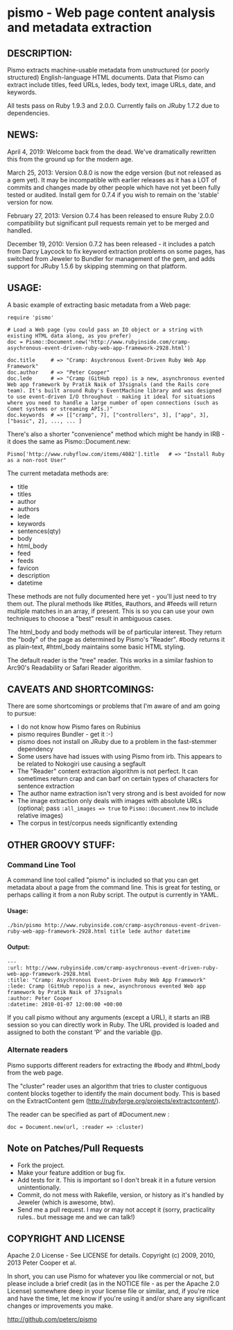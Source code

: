 # pismo - Web page content analysis and metadata extraction

## DESCRIPTION:

Pismo extracts machine-usable metadata from unstructured (or poorly structured) English-language HTML documents. Data that Pismo can extract include titles, feed URLs, ledes, body text, image URLs, date, and keywords.

All tests pass on Ruby 1.9.3 and 2.0.0. Currently fails on JRuby 1.7.2 due to dependencies.

## NEWS:

April 4, 2019: Welcome back from the dead. We've dramatically rewritten this from the ground up for the modern age.

March 25, 2013: Version 0.8.0 is now the edge version (but not released as a gem yet). It may be incompatible with earlier releases as it has a LOT of commits and changes made by other people which have not yet been fully tested or audited. Install gem for 0.7.4 if you wish to remain on the 'stable' version for now.

February 27, 2013: Version 0.7.4 has been released to ensure Ruby 2.0.0 compatibility but significant pull requests remain yet to be merged and handled.

December 19, 2010: Version 0.7.2 has been released - it includes a patch from Darcy Laycock to fix keyword extraction problems on some pages, has switched from Jeweler to Bundler for management of the gem, and adds support for JRuby 1.5.6 by skipping stemming on that platform.

## USAGE:

A basic example of extracting basic metadata from a Web page:

    require 'pismo'

    # Load a Web page (you could pass an IO object or a string with existing HTML data along, as you prefer)
    doc = Pismo::Document.new('http://www.rubyinside.com/cramp-asychronous-event-driven-ruby-web-app-framework-2928.html')

    doc.title     # => "Cramp: Asychronous Event-Driven Ruby Web App Framework"
    doc.author    # => "Peter Cooper"
    doc.lede      # => "Cramp (GitHub repo) is a new, asynchronous evented Web app framework by Pratik Naik of 37signals (and the Rails core team). It's built around Ruby's EventMachine library and was designed to use event-driven I/O throughout - making it ideal for situations where you need to handle a large number of open connections (such as Comet systems or streaming APIs.)"
    doc.keywords  # => [["cramp", 7], ["controllers", 3], ["app", 3], ["basic", 2], ..., ... ]

There's also a shorter "convenience" method which might be handy in IRB - it does the same as Pismo::Document.new:

    Pismo['http://www.rubyflow.com/items/4082'].title   # => "Install Ruby as a non-root User"

The current metadata methods are:

* title
* titles
* author
* authors
* lede
* keywords
* sentences(qty)
* body
* html_body
* feed
* feeds
* favicon
* description
* datetime

These methods are not fully documented here yet - you'll just need to try them out. The plural methods like #titles, #authors, and #feeds will return multiple matches in an array, if present. This is so you can use your own techniques to choose a "best" result in ambiguous cases.

The html_body and body methods will be of particular interest. They return the "body" of the page as determined by Pismo's "Reader". #body returns it as plain-text, #html_body maintains some basic HTML styling.

The default reader is the "tree" reader. This works in a similar fashion to Arc90's Readability or Safari Reader algorithm.


## CAVEATS AND SHORTCOMINGS:

There are some shortcomings or problems that I'm aware of and am going to pursue:

* I do not know how Pismo fares on Rubinius
* pismo requires Bundler - get it :-)
* pismo does not install on JRuby due to a problem in the fast-stemmer dependency
* Some users have had issues with using Pismo from irb. This appears to be related to Nokogiri use causing a segfault
* The "Reader" content extraction algorithm is not perfect. It can sometimes return crap and can barf on certain types of characters for sentence extraction
* The author name extraction isn't very strong and is best avoided for now
* The image extraction only deals with images with absolute URLs (optional; pass `:all_images => true` to `Pismo::Document.new` to include relative images)
* The corpus in test/corpus needs significantly extending

## OTHER GROOVY STUFF:

### Command Line Tool

A command line tool called "pismo" is included so that you can get metadata about a page from the command line. This is
great for testing, or perhaps calling it from a non Ruby script. The output is currently in YAML.

#### Usage:

    ./bin/pismo http://www.rubyinside.com/cramp-asychronous-event-driven-ruby-web-app-framework-2928.html title lede author datetime

#### Output:

    ---
    :url: http://www.rubyinside.com/cramp-asychronous-event-driven-ruby-web-app-framework-2928.html
    :title: "Cramp: Asychronous Event-Driven Ruby Web App Framework"
    :lede: Cramp (GitHub repo)is a new, asynchronous evented Web app framework by Pratik Naik of 37signals
    :author: Peter Cooper
    :datetime: 2010-01-07 12:00:00 +00:00

If you call pismo without any arguments (except a URL), it starts an IRB session so you can directly work in Ruby. The URL provided is loaded
and assigned to both the constant 'P' and the variable @p.

### Alternate readers

Pismo supports different readers for extracting the #body and #html_body from the web page.

The "cluster" reader uses an algorithm that tries to cluster contiguous content blocks together to identify the main document body.  This is based on the ExtractContent gem (http://rubyforge.org/projects/extractcontent/).

The reader can be specified as part of #Document.new :

    doc = Document.new(url, :reader => :cluster)


## Note on Patches/Pull Requests

* Fork the project.
* Make your feature addition or bug fix.
* Add tests for it. This is important so I don't break it in a future version unintentionally.
* Commit, do not mess with Rakefile, version, or history as it's handled by Jeweler (which is awesome, btw).
* Send me a pull request. I may or may not accept it (sorry, practicality rules.. but message me and we can talk!)

## COPYRIGHT AND LICENSE

Apache 2.0 License - See LICENSE for details.
Copyright (c) 2009, 2010, 2013 Peter Cooper et al.

In short, you can use Pismo for whatever you like commercial or not, but please include a brief credit (as in the NOTICE file - as per the Apache 2.0 License) somewhere deep in your license file or similar, and, if you're nice and have the time, let me know if you're using it and/or share any significant changes or improvements you make.

http://github.com/peterc/pismo
